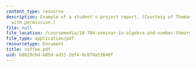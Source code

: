 ```yaml
---
content_type: resource
description: Example of a student's project report. (Courtesy of Thomas Coffee. Used
  with permission.)
file: null
file_location: /coursemedia/18-704-seminar-in-algebra-and-number-theory-rational-points-on-elliptic-curves-fall-2004/bd628cbdb85dad312ef46c870a53640f_coffee.pdf
file_type: application/pdf
resourcetype: Document
title: coffee.pdf
uid: bd628cbd-b85d-ad31-2ef4-6c870a53640f
---
```

